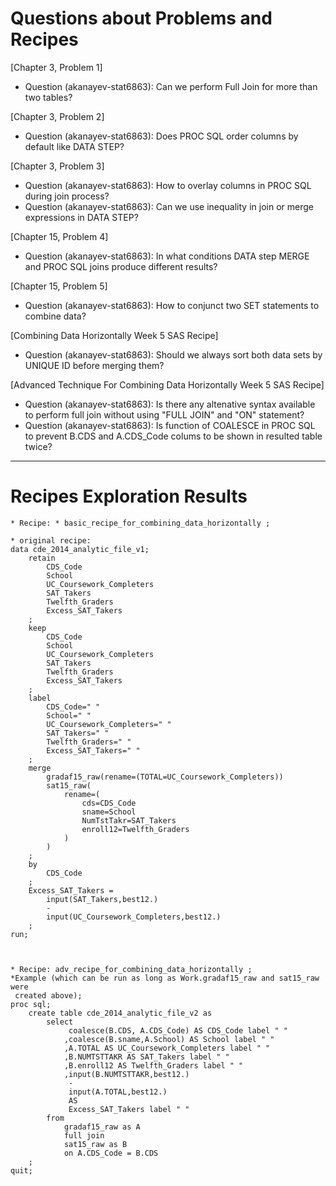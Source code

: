
# Questions about Problems and Recipes



[Chapter 3, Problem 1]
* Question (akanayev-stat6863): Can we perform Full Join for more than two tables?



[Chapter 3, Problem 2]
* Question (akanayev-stat6863): Does PROC SQL order columns by default like DATA STEP?



[Chapter 3, Problem 3]
* Question (akanayev-stat6863): How to overlay columns in PROC SQL during join process?
* Question (akanayev-stat6863): Can we use inequality in join or merge expressions in DATA STEP? 



[Chapter 15, Problem 4] 
* Question (akanayev-stat6863): In what conditions DATA step MERGE and PROC SQL joins produce different results?



[Chapter 15, Problem 5] 
* Question (akanayev-stat6863): How to conjunct two SET statements to combine data?



[Combining Data Horizontally  Week 5 SAS Recipe]
* Question (akanayev-stat6863): Should we always sort both data sets by UNIQUE ID before merging them?


[Advanced Technique For Combining Data Horizontally Week 5 SAS Recipe]
* Question (akanayev-stat6863): Is there any altenative syntax available to perform full join without using "FULL JOIN" and "ON" statement?
* Question (akanayev-stat6863): Is function of COALESCE in PROC SQL to prevent B.CDS and A.CDS_Code colums to be shown in resulted table twice?

***



# Recipes Exploration Results




```
* Recipe: * basic_recipe_for_combining_data_horizontally ;

* original recipe:
data cde_2014_analytic_file_v1;
    retain
        CDS_Code
        School
        UC_Coursework_Completers
        SAT_Takers
        Twelfth_Graders
        Excess_SAT_Takers
    ;
    keep
        CDS_Code
        School
        UC_Coursework_Completers
        SAT_Takers
        Twelfth_Graders
        Excess_SAT_Takers
    ;
    label
        CDS_Code=" "
        School=" "
        UC_Coursework_Completers=" "
        SAT_Takers=" "
        Twelfth_Graders=" "
        Excess_SAT_Takers=" "
    ;   
    merge
        gradaf15_raw(rename=(TOTAL=UC_Coursework_Completers))
        sat15_raw(
            rename=(
                cds=CDS_Code
                sname=School
                NumTstTakr=SAT_Takers
                enroll12=Twelfth_Graders
            )
        )
    ;
    by
        CDS_Code
    ;
    Excess_SAT_Takers =
        input(SAT_Takers,best12.)
        -
        input(UC_Coursework_Completers,best12.)
    ;
run;



* Recipe: adv_recipe_for_combining_data_horizontally ;
*Example (which can be run as long as Work.gradaf15_raw and sat15_raw were 
 created above);
proc sql;
    create table cde_2014_analytic_file_v2 as
        select
             coalesce(B.CDS, A.CDS_Code) AS CDS_Code label " "
            ,coalesce(B.sname,A.School) AS School label " "
            ,A.TOTAL AS UC_Coursework_Completers label " "
            ,B.NUMTSTTAKR AS SAT_Takers label " "
            ,B.enroll12 AS Twelfth_Graders label " "
            ,input(B.NUMTSTTAKR,best12.)
             -
             input(A.TOTAL,best12.)
             AS
             Excess_SAT_Takers label " "
        from
            gradaf15_raw as A
            full join
            sat15_raw as B
            on A.CDS_Code = B.CDS
    ;
quit;






```